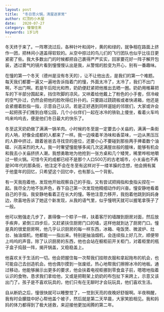```yaml
---
layout: post
title:  "冬日思火锅，清屋逐家常"
author: 红顶的小木屋
date:   2020-07-27
category: 憧憧往来
keywords: 1岁1月
---
```


冬天终于来了。一阵寒流过后，各种针叶和阔叶，黄的和绿的，就争相在路面上挤作一团，把林间小道盖得软软的。从空中掠过的鸟儿们的飞行团队也似乎比往日更紧密了些。我大多数出门的时候都把自己裹得严严实实，回家要花好一阵子解开包装，透过雾气的镜片看到憧慢慢认出是我，从警惕的脸变为开心，别有一番趣味。

在憧的第一个冬天（德州是没有冬天的），让不让他出去，是我们的第一个难题。每天我们都要一遍又一遍地告诉指着门的憧，外面太冷了，太冷了，我们不出门啊，不出门啊。若是午后阳光和煦，奶奶便赶紧把他推出去晒一圈。奶奶用帷幕把车的下半部分围起来，挡住吹脚的凉风，又哄着给他戴上了粉色的小手套，但冷峻的空气扑过，仍然会把他的脸吹得红扑扑的。只要路过跷跷板或者快递箱，他还是会紧绷着脸指一指，示意自己认识。若是正好遇到同样遛娃的邻居们，大家或许会一起把孩子们推到白塔公园，几个小伙伴们一起在冰冷的铁轨上傻坐，看着火车呜呜来呜呜去，便是他们冬日最大的快乐了。

冬至这天奶奶做了满满一锅羊肉。小时候的冬至是一定要去小关庙的，满满一条街的人呐，好像全成都的人都来了一样。我一边嗅着羊汤味和香菜味，一边从黑压压的人群中挤过，跟着爸爸去寻找空的座位，还要小心不要碰到那些两手捧着数个油碟、兴高采烈的大人。我一时奢望憧能够多闻几次这满屋丝般的膻味，能够有机会和我去小关庙挤挤人潮，我想勇敢地为他抢到一张方桌和几个矮凳，稀里哗啦地嚼过一顿火锅。可惜今天的成都已经不是那个人口500万的古老城市，小关庙也不再是90年代的那条街，他注定不会在冬至有这样对于一缕羊臊的念想，他会拥有属于他童年的回忆，只希望这个回忆中，也有那么一个背影。

有一天我抱着他，发现他开始观察自己的手指，又有尝试把拇指和食指尖捏在一起。我尽全力地不张声色，吞下自己第一次发现他精细动作的兴奋。憧安静地看着自己的手指，我安静地看着正在长大的憧。等他注意力移开，我抱着他跳到妈妈身边，欣喜地告诉了她这个新发现，从我的语气里，似乎憧明天就可以握笔拿筷子了一般。

他可以勉强走几步了，裹得像一个粽子一样，扶着客厅的墙蹭到厨房对面，然后放手疾奔，紧倒三四步后，又赶紧扶住厨房门口的墙，这样他就到达了厨房门口。憧是真的很爱厨房啊，他几乎认识厨房的每一样东西，冰箱、电饭煲、微波炉、灶台、抽油烟机，他都能一一指出来。特别是抽油烟机，会连续指上好几次，顺便带上呜呜的声音。除了认识厨房的东西，他也会站在橱柜前开关柜门，对着柜里的瓶子盒子捣鼓一阵，揭开锅盖，又稳稳盖上。

他喜欢关于生活的一切。他会把握住每一次帮我们挂晾衣服和拿起拖布的机会，也可能自己去创造机会。他也偶尔摸到一张废纸，热心地帮我们擦擦冰冷的地板。通过移动，他能够展示出更多的要求，他会扶着电视柜挪到零食盒子前，嗯嗯地指着认识的食物，恳求我们拿给他，又或是把鞋架上奶奶的布包扯下来跨上，示意又该出门了。孩子是不喜欢玩具的，他们只有在无聊时才会玩玩具，他们喜欢生活。

自从断奶之后，憧很快就可以睡整觉了，一觉到天亮的夜晚好舒服啊。半夜稍醒，我有时会朦胧中好心帮他盖个被子，然后就是第二天早晨，大家笑脸相见。我和妈妈的体力都得到了极大拯救，来迎接他更加闹腾的第二年。
